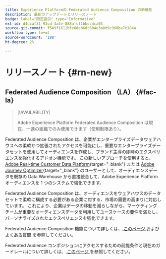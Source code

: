 ```yaml
---
title: Experience Platformの Federated Audience Composition の新機能
description: 最新のアップデートとリリースノート
badge: label="限定提供" type="Informative"
exl-id: d4dcaf31-93cd-4a4e-888a-cf1bbdc4ca03
source-git-commit: f549f1611bfe6deb6dc684e3a0d9c968ba7c184a
workflow-type: tm+mt
source-wordcount: '188'
ht-degree: 2%

---
```


# リリースノート {#rn-new}

## Federated Audience Composition （LA） {#fac-la}

>[!AVAILABILITY]
>
>Adobe Experience Platform Federated Audience Composition は現在、一連の組織でのみ使用できます（使用制限あり）。
>

Federated Audience Composition は、企業がエンタープライズデータウェアハウスへの柔軟かつ拡張されたアクセスを可能にし、重要なエンタープライズデータセットを使用してオーディエンスを作成し、ブランド主導の即時のエクスペリエンスを強化するアドオン機能です。 この新しいアプローチを使用すると、[Adobe Real-time Customer Data Platform](https://experienceleague.adobe.com/en/docs/experience-platform/segmentation/home){target="_blank"} または [Adobe Journey Optimizer](https://experienceleague.adobe.com/ja/docs/journey-optimizer/using/ajo-home){target="_blank"} のユーザーとして、オーディエンスデータを既存の Data Warehouse から直接統合して、Adobe Experience Platform オーディエンスを 1 つのシステムで強化できます。

Federated Audience Composition は、オーディエンスをウェアハウスのデータセットで柔軟に構成する必要がある企業に対する、市場の需要の高まりに対応しています。 これにより、企業はデータの移動を減らしながら、マーケティングチームが重要なオーディエンスデータを利用してユースケースの要件を満たし、パーソナライズされたエクスペリエンスを強化できます。 

Federated Audience Composition 機能について詳しくは、[ このページ ](get-started.md) および [ よくある質問 ](faq.md) を参照してください。

Federated Audience コンポジションにアクセスするための前提条件と現在のガードレールについて詳しくは、[ このページ ](access-prerequisites.md) を参照してください。

